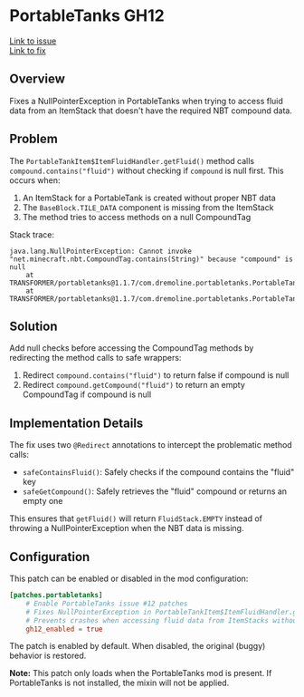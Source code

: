 # PortableTanks GH12

[Link to issue](https://github.com/Dremoline/PortableTanks/issues/12)<br>
[Link to fix](https://github.com/Dremoline/PortableTanks/blob/1.21.1-neoforge/src/main/java/com/dremoline/portabletanks/PortableTankItem.java#L137)

## Overview

Fixes a NullPointerException in PortableTanks when trying to access fluid data from an ItemStack that doesn't have the required NBT compound data.

## Problem

The `PortableTankItem$ItemFluidHandler.getFluid()` method calls `compound.contains("fluid")` without checking if `compound` is null first. This occurs when:

1. An ItemStack for a PortableTank is created without proper NBT data
2. The `BaseBlock.TILE_DATA` component is missing from the ItemStack
3. The method tries to access methods on a null CompoundTag

Stack trace:
```
java.lang.NullPointerException: Cannot invoke "net.minecraft.nbt.CompoundTag.contains(String)" because "compound" is null
	at TRANSFORMER/portabletanks@1.1.7/com.dremoline.portabletanks.PortableTankItem$ItemFluidHandler.getFluid(PortableTankItem.java:137)
	at TRANSFORMER/portabletanks@1.1.7/com.dremoline.portabletanks.PortableTankItem$ItemFluidHandler.getFluidInTank(PortableTankItem.java:64)
```

## Solution

Add null checks before accessing the CompoundTag methods by redirecting the method calls to safe wrappers:

1. Redirect `compound.contains("fluid")` to return false if compound is null
2. Redirect `compound.getCompound("fluid")` to return an empty CompoundTag if compound is null

## Implementation Details

The fix uses two `@Redirect` annotations to intercept the problematic method calls:

- `safeContainsFluid()`: Safely checks if the compound contains the "fluid" key
- `safeGetCompound()`: Safely retrieves the "fluid" compound or returns an empty one

This ensures that `getFluid()` will return `FluidStack.EMPTY` instead of throwing a NullPointerException when the NBT data is missing.

## Configuration

This patch can be enabled or disabled in the mod configuration:

```toml
[patches.portabletanks]
    # Enable PortableTanks issue #12 patches
    # Fixes NullPointerException in PortableTankItem$ItemFluidHandler.getFluid()
    # Prevents crashes when accessing fluid data from ItemStacks without proper NBT data
    gh12_enabled = true
```

The patch is enabled by default. When disabled, the original (buggy) behavior is restored.

**Note:** This patch only loads when the PortableTanks mod is present. If PortableTanks is not installed, the mixin will not be applied.
